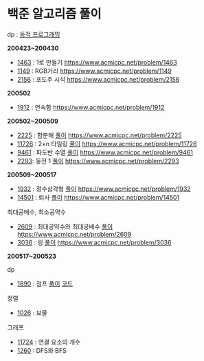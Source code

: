 # 백준 알고리즘 풀이

dp : [동적 프로그래밍](https://hu-coding.tistory.com/22)

**200423~200430**
- [1463](https://github.com/nhj7911/Algorithm_java/blob/master/src/dp/bj1463.java) : 1로 만들기 https://www.acmicpc.net/problem/1463
- [1149](https://github.com/nhj7911/Algorithm_java/blob/master/src/dp/bj1149.java) : RGB거리 https://www.acmicpc.net/problem/1149
- [2156](https://github.com/nhj7911/Algorithm_java/blob/master/src/dp/bj2156.java) : 포도주 시식 https://www.acmicpc.net/problem/2156

**200502**
- [1912](https://github.com/nhj7911/Algorithm_java/blob/master/src/dp/bj1912.java) : 연속합 https://www.acmicpc.net/problem/1912

**200502~200509**
- [2225](https://github.com/nhj7911/Algorithm_java/blob/master/src/dp/bj2225.java) : 합분해 [풀이](https://hu-coding.tistory.com/28) https://www.acmicpc.net/problem/2225
- [11726](https://github.com/nhj7911/Algorithm_java/blob/master/src/dp/bj11726.java) : 2×n 타일링 [풀이](https://hu-coding.tistory.com/29) https://www.acmicpc.net/problem/11726
- [9461](https://github.com/nhj7911/Algorithm_java/blob/master/src/dp/bj9461.java) : 파도반 수열 [풀이](https://hu-coding.tistory.com/30) https://www.acmicpc.net/problem/9461
- [2293](https://github.com/nhj7911/Algorithm_java/blob/master/src/dp/bj2293.java): 동전 1 [풀이](https://hu-coding.tistory.com/31) https://www.acmicpc.net/problem/2293

**200509~200517**
- [1932](https://github.com/nhj7911/Algorithm_java/blob/master/src/dp/bj1932.java) : 정수삼각형 [풀이](https://hu-coding.tistory.com/32) https://www.acmicpc.net/problem/1932
- [14501](https://github.com/nhj7911/Algorithm_java/blob/master/src/dp/bj14501.java) : 퇴사 [풀이](https://hu-coding.tistory.com/33) https://www.acmicpc.net/problem/14501

최대공배수, 최소공약수
- [2609](https://github.com/nhj7911/Algorithm_java/blob/master/src/lcmgcd/bj2609.java) : 최대공약수와 최대공배수 [풀이](https://hu-coding.tistory.com/34) https://www.acmicpc.net/problem/2609
- [3036](https://github.com/nhj7911/Algorithm_java/blob/master/src/lcmgcd/bj3036.java) : 링 [풀이](https://hu-coding.tistory.com/35)  https://www.acmicpc.net/problem/3036

**200517~200523**

dp
- [1890](https://www.acmicpc.net/problem/1890) : 점프 [풀이](https://hu-coding.tistory.com/36) [코드](https://github.com/nhj7911/Algorithm_java/blob/master/src/dp/bj1890.java)

정렬
- [1026](https://www.acmicpc.net/problem/1890) : 보물

그래프
- [11724](https://www.acmicpc.net/problem/1890) : 연결 요소의 개수
- [1260](https://www.acmicpc.net/problem/1890) : DFS와 BFS
